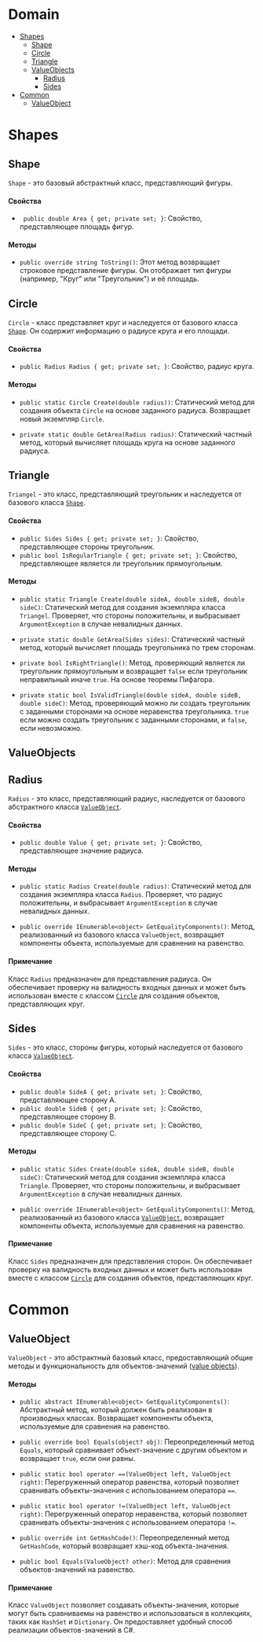 # Domain

- [Shapes](#shapes)
	- [Shape](#shape)
	- [Circle](#circle)
	- [Triangle](#triangle)
	- [ValueObjects](#valueobjects)
		- [Radius](#radius)
		- [Sides](#sides)
- [Common](#common)
	- [ValueObject](#valueobject)

# Shapes

## Shape

`Shape` - это базовый абстрактный класс, представляющий фигуры.

#### Свойства

- ` public double Area { get; private set; }`: Свойство, представляющее площадь 
фигур.

#### Методы

- `public override string ToString()`: 
Этот метод возвращает строковое представление фигуры. 
Он отображает тип фигуры (например, "Круг" или "Треугольник") 
и её площадь.

## Circle

`Circle` - класс представляет круг и наследуется от базового 
класса [`Shape`](#shape). Он содержит информацию о радиусе круга 
и его площади.

#### Свойства

- `public Radius Radius { get; private set; }`: Свойство, радиус круга.


#### Методы

- `public static Circle Create(double radius))`: 
Статический метод для создания объекта `Circle` на основе заданного 
радиуса. Возвращает новый экземпляр `Circle`.

- `private static double GetArea(Radius radius)`: 
Статический частный метод, который вычисляет площадь круга на основе 
заданного радиуса.

## Triangle

`Triangel` - это класс, представляющий треугольник и наследуется от базового класса [`Shape`](#shape).

#### Свойства

- `public Sides Sides { get; private set; }`: Свойство, представляющее стороны треугольник.
- `public bool IsRegularTriangle { get; private set; }`: Свойство, представляющее является ли треугольник прямоугольным.

#### Методы

- `public static Triangle Create(double sideA, double sideB, double sideC)`: 
Статический метод для создания экземпляра класса `Triangel`. Проверяет, что стороны 
положительны, и выбрасывает `ArgumentException` в случае невалидных данных.

- `private static double GetArea(Sides sides)`: 
Статический частный метод, который вычисляет площадь треугольника по 
трем сторонам.

- `private bool IsRightTriangle()`: 
Метод, проверяющий является ли треугольник прямоугольным и возвращает `false`
если треугольник неправильный иначе `true`. На основе теоремы Пифагора.

- `private static bool IsValidTriangle(double sideA, double sideB, double sideC)`: 
Метод, проверяющий можно ли создать треугольник с заданными сторонами 
на основе неравенства треугольника. `true` eсли можно создать треугольник 
с заданными сторонами, и `false`, если невозможно.

## ValueObjects

## Radius

`Radius` - это класс, представляющий радиус, наследуется от базового абстрактного класса [`ValueObject`](#valueobject).

#### Свойства

- `public double Value { get; private set; }`: Свойство, представляющее значение радиуса.

#### Методы

- `public static Radius Create(double radius)`: 
Статический метод для создания экземпляра класса `Radius`. Проверяет, что радиус 
положительны, и выбрасывает `ArgumentException` в случае невалидных данных.

- `public override IEnumerable<object> GetEqualityComponents()`: 
Метод, реализованный из базового класса `ValueObject`, возвращает компоненты объекта, 
используемые для сравнения на равенство.

#### Примечание

Класс `Radius` предназначен для представления радиуса. Он обеспечивает проверку 
на валидность входных данных и может быть использован вместе с классом [`Circle`](#circle) для создания 
объектов, представляющих круг.

## Sides

`Sides` - это класс, стороны фигуры, который наследуется от базового класса [`ValueObject`](#valueobject).

#### Свойства

- `public double SideA { get; private set; }`: Свойство, представляющее сторону A.
- `public double SideB { get; private set; }`: Свойство, представляющее сторону B.
- `public double SideC { get; private set; }`: Свойство, представляющее сторону C.

#### Методы

- `public static Sides Create(double sideA, double sideB, double sideC)`: 
Статический метод для создания экземпляра класса `Triangle`. Проверяет, что стороны 
положительны, и выбрасывает `ArgumentException` в случае невалидных данных.

- `public override IEnumerable<object> GetEqualityComponents()`: 
Метод, реализованный из базового класса [`ValueObject`](#valueobject), возвращает компоненты объекта, 
используемые для сравнения на равенство.

#### Примечание

Класс `Sides` предназначен для представления сторон. Он обеспечивает проверку 
на валидность входных данных и может быть использован вместе с классом [`Circle`](#circle) для создания 
объектов, представляющих круг.

# Common

## ValueObject

`ValueObject` - это абстрактный базовый класс, предоставляющий 
общие методы и функциональность для объектов-значений ([value objects](#valueobjects)).

#### Методы

- `public abstract IEnumerable<object> GetEqualityComponents()`: 
Абстрактный метод, который должен быть реализован в производных классах. 
Возвращает компоненты объекта, используемые для сравнения на равенство.

- `public override bool Equals(object? obj)`: 
Переопределенный метод `Equals`, который сравнивает объект-значение 
с другим объектом и возвращает `true`, если они равны.

- `public static bool operator ==(ValueObject left, ValueObject right)`: 
Перегруженный оператор равенства, который позволяет сравнивать объекты-значения 
с использованием оператора `==`.

- `public static bool operator !=(ValueObject left, ValueObject right)`: 
Перегруженный оператор неравенства, который позволяет сравнивать 
объекты-значения с использованием оператора `!=`.

- `public override int GetHashCode()`: 
Переопределенный метод `GetHashCode`, который возвращает хэш-код 
объекта-значения.

- `public bool Equals(ValueObject? other)`: 
Метод для сравнения объектов-значений на равенство.

#### Примечание

Класс `ValueObject` позволяет создавать объекты-значения, которые могут 
быть сравниваемы на равенство и использоваться в коллекциях, 
таких как `HashSet` и `Dictionary`. Он предоставляет удобный способ 
реализации объектов-значений в C#.
